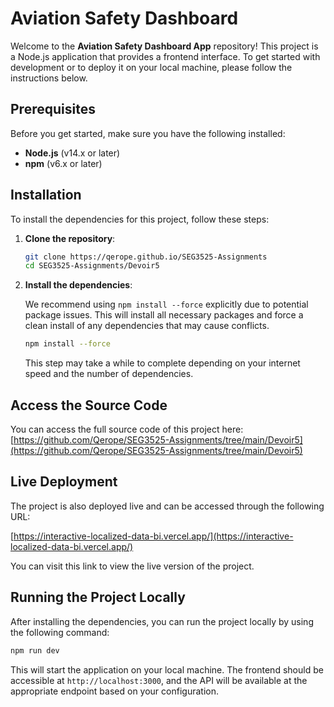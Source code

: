 # Aviation Safety Dashboard

Welcome to the **Aviation Safety Dashboard App** repository! This project is a Node.js application that provides a frontend interface. To get started with development or to deploy it on your local machine, please follow the instructions below.

## Prerequisites

Before you get started, make sure you have the following installed:

* **Node.js** (v14.x or later)
* **npm** (v6.x or later)

## Installation

To install the dependencies for this project, follow these steps:

1. **Clone the repository**:

   ```bash
   git clone https://qerope.github.io/SEG3525-Assignments
   cd SEG3525-Assignments/Devoir5
   ```

2. **Install the dependencies**:

   We recommend using `npm install --force` explicitly due to potential package issues. This will install all necessary packages and force a clean install of any dependencies that may cause conflicts.

   ```bash
   npm install --force
   ```

   This step may take a while to complete depending on your internet speed and the number of dependencies.

## Access the Source Code

You can access the full source code of this project here: [https://github.com/Qerope/SEG3525-Assignments/tree/main/Devoir5](https://github.com/Qerope/SEG3525-Assignments/tree/main/Devoir5)

## Live Deployment

The project is also deployed live and can be accessed through the following URL:

[https://interactive-localized-data-bi.vercel.app/](https://interactive-localized-data-bi.vercel.app/)

You can visit this link to view the live version of the project.

## Running the Project Locally

After installing the dependencies, you can run the project locally by using the following command:

```bash
npm run dev
```

This will start the application on your local machine. The frontend should be accessible at `http://localhost:3000`, and the API will be available at the appropriate endpoint based on your configuration.